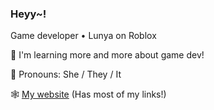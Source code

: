 ### Heyy~!

Game developer • Lunya on Roblox
 
🌱 I'm learning more and more about game dev!

🧦 Pronouns: She / They / It

🕸️ [My website](https://madi.pizza) (Has most of my links!)

